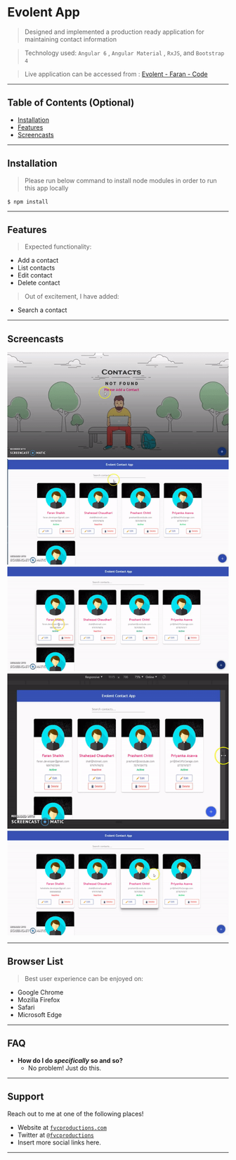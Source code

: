 
# Evolent App

> Designed and implemented a production ready application for maintaining contact information

> Technology used: `Angular 6` , `Angular Material` , `RxJS`, and `Bootstrap 4`

> Live application can be accessed from : [Evolent - Faran - Code](https://evolent-faran.firebaseapp.com/) 

---

## Table of Contents (Optional)

- [Installation](#installation)
- [Features](#features)
- [Screencasts](#screencasts)


---


## Installation

> Please run below command to install node modules in order to run this app locally

```shell
$ npm install
```
---

## Features

> Expected functionality:
- Add a contact
- List contacts
- Edit contact
- Delete contact

> Out of excitement, I have added:
- Search a contact

---
## Screencasts

![Add-Contact](Add-Contact.gif)
![Search-Contact](Search-Contact.gif)
![Edit-Contact](Edit-Contact.gif)
![Responsive-Layout](Responsive-Layout.gif)
![Delete-Contact](Delete-Contact.gif)

---

## Browser List

> Best user experience can be enjoyed on:
- Google Chrome
- Mozilla Firefox
- Safari
- Microsoft Edge


---

## FAQ

- **How do I do *specifically* so and so?**
    - No problem! Just do this.

---

## Support

Reach out to me at one of the following places!

- Website at <a href="http://fvcproductions.com" target="_blank">`fvcproductions.com`</a>
- Twitter at <a href="http://twitter.com/fvcproductions" target="_blank">`@fvcproductions`</a>
- Insert more social links here.

---
